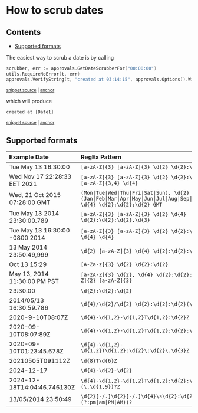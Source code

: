 # How to scrub dates

<!-- toc -->
## Contents

  * [Supported formats](#supported-formats)<!-- endToc -->

The easiest way to scrub a date is by calling

<!-- snippet: scrub_date_example -->
<a id='snippet-scrub_date_example'></a>
```go
scrubber, err := approvals.GetDateScrubberFor("00:00:00")
utils.RequireNoError(t, err)
approvals.VerifyString(t, "created at 03:14:15", approvals.Options().WithScrubber(scrubber))
```
<sup><a href='/date_scrubber_test.go#L46-L50' title='Snippet source file'>snippet source</a> | <a href='#snippet-scrub_date_example' title='Start of snippet'>anchor</a></sup>
<!-- endSnippet -->

which will produce

<!-- snippet: date_scrubber_test.TestExampleForDocumentation.approved.txt -->
<a id='snippet-date_scrubber_test.TestExampleForDocumentation.approved.txt'></a>
```txt
created at [Date1]
```
<sup><a href='/testdata/date_scrubber_test.TestExampleForDocumentation.approved.txt#L1-L1' title='Snippet source file'>snippet source</a> | <a href='#snippet-date_scrubber_test.TestExampleForDocumentation.approved.txt' title='Start of snippet'>anchor</a></sup>
<!-- endSnippet -->

## Supported formats

<!-- include: date_scrubber_test.TestSupportedFormats.approved.md -->
| Example Date | RegEx Pattern |
| :-------------------- | :----------------------- |
| Tue May 13 16:30:00 | `[a-zA-Z]{3} [a-zA-Z]{3} \d{2} \d{2}:\d{2}:\d{2}` |
| Wed Nov 17 22:28:33 EET 2021 | `[a-zA-Z]{3} [a-zA-Z]{3} \d{2} \d{2}:\d{2}:\d{2} [a-zA-Z]{3,4} \d{4}` |
| Wed, 21 Oct 2015 07:28:00 GMT | `(Mon\|Tue\|Wed\|Thu\|Fri\|Sat\|Sun), \d{2} (Jan\|Feb\|Mar\|Apr\|May\|Jun\|Jul\|Aug\|Sep\|Oct\|Nov\|Dec) \d{4} \d{2}:\d{2}:\d{2} GMT` |
| Tue May 13 2014 23:30:00.789 | `[a-zA-Z]{3} [a-zA-Z]{3} \d{2} \d{4} \d{2}:\d{2}:\d{2}.\d{3}` |
| Tue May 13 16:30:00 -0800 2014 | `[a-zA-Z]{3} [a-zA-Z]{3} \d{2} \d{2}:\d{2}:\d{2} -\d{4} \d{4}` |
| 13 May 2014 23:50:49,999 | `\d{2} [a-zA-Z]{3} \d{4} \d{2}:\d{2}:\d{2},\d{3}` |
| Oct 13 15:29 | `[A-Za-z]{3} \d{2} \d{2}:\d{2}` |
| May 13, 2014 11:30:00 PM PST | `[a-zA-Z]{3} \d{2}, \d{4} \d{2}:\d{2}:\d{2} [a-zA-Z]{2} [a-zA-Z]{3}` |
| 23:30:00 | `\d{2}:\d{2}:\d{2}` |
| 2014/05/13 16:30:59.786 | `\d{4}/\d{2}/\d{2} \d{2}:\d{2}:\d{2}(\.\d{3})?` |
| 2020-9-10T08:07Z | `\d{4}-\d{1,2}-\d{1,2}T\d{1,2}:\d{2}Z` |
| 2020-09-10T08:07:89Z | `\d{4}-\d{1,2}-\d{1,2}T\d{1,2}:\d{2}:\d{2}Z` |
| 2020-09-10T01:23:45.678Z | `\d{4}-\d{1,2}-\d{1,2}T\d{1,2}:\d{2}\:\d{2}\.\d{3}Z` |
| 20210505T091112Z | `\d{8}T\d{6}Z` |
| 2024-12-17 | `\d{4}-\d{2}-\d{2}` |
| 2024-12-18T14:04:46.746130Z | `\d{4}-\d{1,2}-\d{1,2}T\d{1,2}:\d{2}:\d{2}(\.\d{1,9})?Z` |
| 13/05/2014 23:50:49 | `\d{2}[-/.]\d{2}[-/.]\d{4}\s\d{2}:\d{2}(:\d{2})?( (?:pm\|am\|PM\|AM))?` |
<!-- endInclude -->
